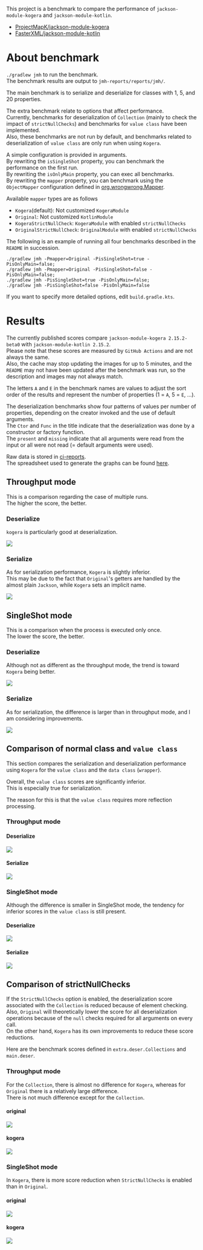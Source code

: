 This project is a benchmark to compare the performance of `jackson-module-kogera` and `jackson-module-kotlin`.  

- [ProjectMapK/jackson\-module\-kogera](https://github.com/ProjectMapK/jackson-module-kogera)
- [FasterXML/jackson\-module\-kotlin](https://github.com/FasterXML/jackson-module-kotlin)

# About benchmark
`./gradlew jmh` to run the benchmark.  
The benchmark results are output to `jmh-reports/reports/jmh/`.

The main benchmark is to serialize and deserialize for classes with 1, 5, and 20 properties.  

The extra benchmark relate to options that affect performance.  
Currently, benchmarks for deserialization of `Collection` (mainly to check the impact of `strictNullChecks`)
and benchmarks for `value class` have been implemented.  
Also, these benchmarks are not run by default,
and benchmarks related to deserialization of `value class` are only run when using `Kogera`.

A simple configuration is provided in arguments.  
By rewriting the `isSingleShot` property, you can benchmark the performance on the first run.  
By rewriting the `isOnlyMain` property, you can exec all benchmarks.  
By rewriting the `mapper` property, you can benchmark using the `ObjectMapper` configuration defined in [org.wrongwrong.Mapper](./src/jmh/kotlin/org/wrongwrong/Mapper.kt).

Available `mapper` types are as follows

- `Kogera`(default): Not customized `KogeraModule`
- `Original`: Not customized `KotlinModule`
- `KogeraStrictNullCheck`: `KogeraModule` with enabled `strictNullChecks`
- `OriginalStrictNullCheck`: `OriginalModule` with enabled `strictNullChecks`

The following is an example of running all four benchmarks described in the `README` in succession.

```shell
./gradlew jmh -Pmapper=Original -PisSingleShot=true -PisOnlyMain=false;
./gradlew jmh -Pmapper=Original -PisSingleShot=false -PisOnlyMain=false;
./gradlew jmh -PisSingleShot=true -PisOnlyMain=false;
./gradlew jmh -PisSingleShot=false -PisOnlyMain=false
```

If you want to specify more detailed options, edit `build.gradle.kts`.

# Results
The currently published scores compare `jackson-module-kogera 2.15.2-beta0` with `jackson-module-kotlin 2.15.2`.  
Please note that these scores are measured by `GitHub Actions` and are not always the same.  
Also, the cache may stop updating the images for up to 5 minutes,
and the `README` may not have been updated after the benchmark was run,
so the description and images may not always match.

The letters `A` and `E` in the benchmark names are values to adjust the sort order of the results
and represent the number of properties (1 = `A`, 5 = `E`, ...).

The deserialization benchmarks show four patterns of values per number of properties,
depending on the creator invoked and the use of default arguments.  
The `Ctor` and `Func` in the title indicate that the deserialization was done by a constructor or factory function.  
The `present` and `missing` indicate that all arguments were read from the input or all were not read (= default arguments were used).

Raw data is stored in [ci-reports](./ci-reports).  
The spreadsheet used to generate the graphs can be found [here](https://drive.google.com/drive/folders/1mNa-bPybvhNTkGX7qkOfii_iMOI_gODG?usp=drive_link).

## Throughput mode
This is a comparison regarding the case of multiple runs.  
The higher the score, the better.

### Deserialize
`kogera` is particularly good at deserialization.

![](https://docs.google.com/spreadsheets/d/e/2PACX-1vTZB9ByuRV9XS_eug0vM_IEx_Em_ObiuZMoClXAt7zVZQZ9EnhKCXmbTsRQpoLiBbje6H_R9Hf7v0RI/pubchart?oid=754117157&format=image)

### Serialize
As for serialization performance, `Kogera` is slightly inferior.   
This may be due to the fact that `Original`'s getters are handled by the almost plain `Jackson`,
while `Kogera` sets an implicit name.

![](https://docs.google.com/spreadsheets/d/e/2PACX-1vTZB9ByuRV9XS_eug0vM_IEx_Em_ObiuZMoClXAt7zVZQZ9EnhKCXmbTsRQpoLiBbje6H_R9Hf7v0RI/pubchart?oid=1424094114&format=image)

## SingleShot mode
This is a comparison when the process is executed only once.  
The lower the score, the better.

### Deserialize
Although not as different as the throughput mode, the trend is toward `Kogera` being better.  

![](https://docs.google.com/spreadsheets/d/e/2PACX-1vSkI9k_uQtaxfmvCTuXpU7u5KzTteMV63O8Uz4dod_LeuSRX-z2ZxR4J7broxtJVGa0zcnxbbPgLZeC/pubchart?oid=754117157&format=image)

### Serialize
As for serialization, the difference is larger than in throughput mode, and I am considering improvements.

![](https://docs.google.com/spreadsheets/d/e/2PACX-1vSkI9k_uQtaxfmvCTuXpU7u5KzTteMV63O8Uz4dod_LeuSRX-z2ZxR4J7broxtJVGa0zcnxbbPgLZeC/pubchart?oid=1424094114&format=image)

## Comparison of normal class and `value class`
This section compares the serialization and deserialization performance using `Kogera`
for the `value class` and the `data class` (`wrapper`).

Overall, the `value class` scores are significantly inferior.  
This is especially true for serialization.  

The reason for this is that the `value class` requires more reflection processing.

### Throughput mode
#### Deserialize
![](https://docs.google.com/spreadsheets/d/e/2PACX-1vQr4_nhi0wY05LfKLJobcRMUWgn-nACTuDmMsJSNhstbiA0ZDaDQqQfmAiTzjGrn6HhcihdywsDC2XY/pubchart?oid=1135896566&format=image)

#### Serialize
![](https://docs.google.com/spreadsheets/d/e/2PACX-1vQr4_nhi0wY05LfKLJobcRMUWgn-nACTuDmMsJSNhstbiA0ZDaDQqQfmAiTzjGrn6HhcihdywsDC2XY/pubchart?oid=746620310&format=image)

### SingleShot mode
Although the difference is smaller in SingleShot mode,
the tendency for inferior scores in the `value class` is still present.

#### Deserialize
![](https://docs.google.com/spreadsheets/d/e/2PACX-1vQr4_nhi0wY05LfKLJobcRMUWgn-nACTuDmMsJSNhstbiA0ZDaDQqQfmAiTzjGrn6HhcihdywsDC2XY/pubchart?oid=1507400004&format=image)

#### Serialize
![](https://docs.google.com/spreadsheets/d/e/2PACX-1vQr4_nhi0wY05LfKLJobcRMUWgn-nACTuDmMsJSNhstbiA0ZDaDQqQfmAiTzjGrn6HhcihdywsDC2XY/pubchart?oid=2008357899&format=image)

## Comparison of strictNullChecks
If the `StrictNullChecks` option is enabled,
the deserialization score associated with the `Collection` is reduced because of element checking.  
Also, `Original` will theoretically lower the score for all deserialization operations because of the `null` checks required for all arguments on every call.  
On the other hand, `Kogera` has its own improvements to reduce these score reductions.

Here are the benchmark scores defined in `extra.deser.Collections` and `main.deser`.

### Throughput mode
For the `Collection`, there is almost no difference for `Kogera`, whereas for `Original` there is a relatively large difference.  
There is not much difference except for the `Collection`.

#### original
![](https://docs.google.com/spreadsheets/d/e/2PACX-1vSgFV1Qiv8WWxJ83wUVJXVU9xagYSC7YVcCZAu3S51-VSBDT33qdJkqq3-Gqdl5vQHJsxkUPvSjihhv/pubchart?oid=351902777&format=image)

#### kogera
![](https://docs.google.com/spreadsheets/d/e/2PACX-1vRtSIkLr1stFR2taQczT53qdiqlGzg3_j9xFyi9woBVTKSNEcen6h9-9jKvCLKTJUWSoLWFNKnoJpr6/pubchart?oid=351902777&format=image)

### SingleShot mode
In `Kogera`, there is more score reduction when `StrictNullChecks` is enabled than in `Original`.

#### original
![](https://docs.google.com/spreadsheets/d/e/2PACX-1vQixP8gQJ1uiQTCiXWDfYi4SmKBeSlJfBZx2uZ34PJIFBR454T_ubMrz2_lma0VVxKGOwkWnZRgqEes/pubchart?oid=351902777&format=image)

#### kogera
![](https://docs.google.com/spreadsheets/d/e/2PACX-1vTPItNnF2urmh3xbGpsbD_1CvUzKO6cTKSQYHQrZTTUb5e0s_sYvELJXjTp3yqDBsBbKx6bSFjypa_M/pubchart?oid=351902777&format=image)
